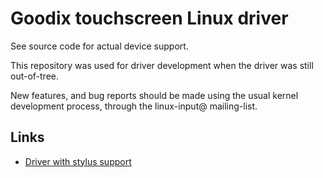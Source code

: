 # Goodix touchscreen Linux driver

See source code for actual device support.

This repository was used for driver development when the driver was
still out-of-tree.

New features, and bug reports should be made using the usual kernel
development process, through the linux-input@ mailing-list.

## Links

- [Driver with stylus support](https://gitlab.com/AdyaAdya/goodix-touchscreen-linux-driver/)